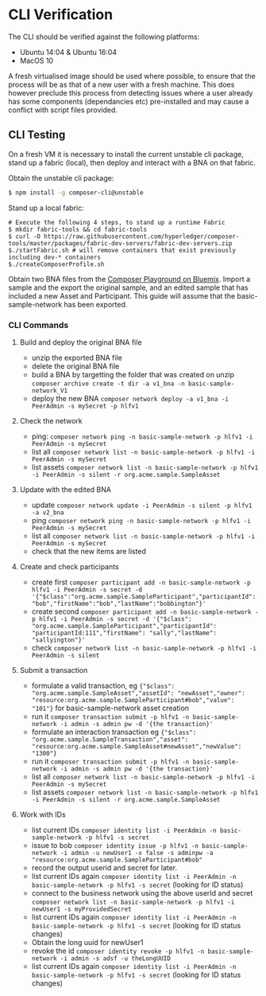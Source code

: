 # CLI Verification
The CLI should be verified against the following platforms:
 - Ubuntu 14:04 & Ubuntu 16:04
 - MacOS 10

A fresh virtualised image should be used where possible, to ensure that the process will be as that of a new user with a fresh machine. This does however preclude this process from detecting issues where a user already has some components (dependancies etc) pre-installed and may cause a conflict with script files provided.

## CLI Testing

On a fresh VM it is necessary to install the current unstable cli package, stand up a fabric (local), then deploy and interact with a BNA on that fabric.

Obtain the unstable cli package:
```bash
$ npm install -g composer-cli@unstable
```

Stand up a local fabric:
```
# Execute the following 4 steps, to stand up a runtime Fabric 
$ mkdir fabric-tools && cd fabric-tools
$ curl -O https://raw.githubusercontent.com/hyperledger/composer-tools/master/packages/fabric-dev-servers/fabric-dev-servers.zip
$./startFabric.sh # will remove containers that exist previously including dev-* containers
$./createComposerProfile.sh
```

Obtain two BNA files from the [Composer Playground on Bluemix](http://composer-playground-unstable.mybluemix.net/). Import a sample and the export the original sample, and an edited sample that has included a new Asset and Participant. This guide will assume that the basic-sample-network has been exported.

### CLI Commands

1) Build and deploy the original BNA file
    - unzip the exported BNA file
    - delete the original BNA file
    - build a BNA by targetting the folder that was created on unzip ``` composer archive create -t dir -a v1_bna -n basic-sample-network_V1 ```
    - deploy the new BNA ``` composer network deploy -a v1_bna -i PeerAdmin -s mySecret -p hlfv1 ```

2) Check the network
    - ping: ``` composer network ping -n basic-sample-network -p hlfv1 -i PeerAdmin -s mySecret ```
    - list all ``` composer network list -n basic-sample-network -p hlfv1 -i PeerAdmin -s mySecret ```
    - list assets ``` composer network list -n basic-sample-network -p hlfv1 -i PeerAdmin -s silent -r org.acme.sample.SampleAsset ```

3) Update with the edited BNA
    - update ``` composer network update -i PeerAdmin -s silent -p hlfv1 -a v2_bna ```
    - ping ``` composer network ping -n basic-sample-network -p hlfv1 -i PeerAdmin -s mySecret ```
    - list all ``` composer network list -n basic-sample-network -p hlfv1 -i PeerAdmin -s mySecret ```
    - check that the new items are listed

4) Create and check participants
    - create first ``` composer participant add -n basic-sample-network -p hlfv1 -i PeerAdmin -s secret -d '{"$class":"org.acme.sample.SampleParticipant","participantId":"bob","firstName":"bob","lastName":"bobbington"}' ```
    - create second ``` composer participant add -n basic-sample-network -p hlfv1 -i PeerAdmin -s secret -d '{"$class": "org.acme.sample.SampleParticipant","participantId": "participantId:111","firstName": "sally","lastName": "sallyington"}' ```
    - check ``` composer network list -n basic-sample-network -p hlfv1 -i PeerAdmin -s silent ```

5) Submit a transaction
    - formulate a valid transaction, eg ``` {"$class": "org.acme.sample.SampleAsset","assetId": "newAsset","owner": "resource:org.acme.sample.SampleParticipant#bob","value": "101"} ``` for basic-sample-network asset creation
    - run it ``` composer transaction submit -p hlfv1 -n basic-sample-network -i admin -s admin pw -d '{the transaction}' ```
    - formulate an interaction transaction eg ``` {"$class": "org.acme.sample.SampleTransaction","asset": "resource:org.acme.sample.SampleAsset#newAsset","newValue": "1300"} ```
    - run it ``` composer transaction submit -p hlfv1 -n basic-sample-network -i admin -s admin pw -d '{the transaction}' ```
    - list all ``` composer network list -n basic-sample-network -p hlfv1 -i PeerAdmin -s mySecret ```
    - list assets ``` composer network list -n basic-sample-network -p hlfv1 -i PeerAdmin -s silent -r org.acme.sample.SampleAsset ```

6) Work with IDs
    - list current IDs ``` composer identity list -i PeerAdmin -n basic-sample-network -p hlfv1 -s secret ```
    - issue to bob ``` composer identity issue -p hlfv1 -n basic-sample-network -i admin -u newUser1 -x false -s adminpw -a "resource:org.acme.sample.SampleParticipant#bob" ```
    - record the output userid and secret for later. 
    - list current IDs again ``` composer identity list -i PeerAdmin -n basic-sample-network -p hlfv1 -s secret ``` (looking for ID status)
    - connect to the business network using the above userId and secret ``` composer network list -n basic-sample-network -p hlfv1 -i newUser1 -s myProvidedSecret ```
    - list current IDs again ``` composer identity list -i PeerAdmin -n basic-sample-network -p hlfv1 -s secret ``` (looking for ID status changes)
    - Obtain the long uuid for newUser1
    - revoke the id ``` composer identity revoke -p hlfv1 -n basic-sample-network -i admin -s adsf -u theLongUUID ```
    - list current IDs again ``` composer identity list -i PeerAdmin -n basic-sample-network -p hlfv1 -s secret ``` (looking for ID status changes)


